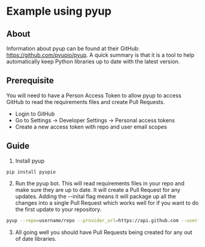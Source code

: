 # Example using pyup

## About
Information about pyup can be found at their GitHub: https://github.com/pyupio/pyup. A quick summary is that it is a tool to help automatically keep Python libraries up to date with the latest version.

## Prerequisite
You will need to have a Person Access Token to allow pyup to access GitHub to read the requirements files and create Pull Requests.
- Login to GitHub
- Go to Settings -> Developer Settings -> Personal access tokens
- Create a new access token with repo and user email scopes

## Guide
1. Install pyup

```
pip install pyupio
```
2. Run the pyup bot. This will read requirements files in your repo and make sure they are up to date. It will create a Pull Request for any updates. Adding the --inital flag means it will package up all the changes into a single Pull Request which works well for if you want to do the first update to your repository.
```bash
pyup --repo=username/repo --provider_url=https://api.github.com --user-token=<YOUR TOKEN> --branch main --inital
```
3. All going well you should have Pull Requests being created for any out of date libraries.